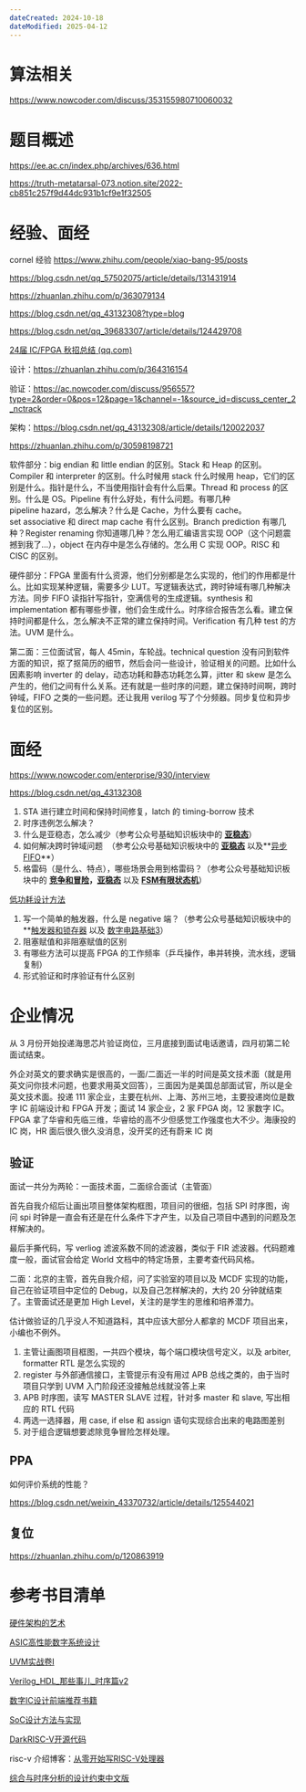 ```yaml
---
dateCreated: 2024-10-18
dateModified: 2025-04-12
---
```

# 算法相关

https://www.nowcoder.com/discuss/353155980710060032

# 题目概述

https://ee.ac.cn/index.php/archives/636.html

https://truth-metatarsal-073.notion.site/2022-cb851c257f9d44dc931b1cf9e1f32505

# 经验、面经

cornel 经验 https://www.zhihu.com/people/xiao-bang-95/posts

https://blog.csdn.net/qq_57502075/article/details/131431914

https://zhuanlan.zhihu.com/p/363079134

https://blog.csdn.net/qq_43132308?type=blog

https://blog.csdn.net/qq_39683307/article/details/124429708

[24届 IC/FPGA 秋招总结 (qq.com)](https://mp.weixin.qq.com/s/GOz8EljVrZ82tmCmEI2uIw)

设计：https://zhuanlan.zhihu.com/p/364316154

验证：https://ac.nowcoder.com/discuss/956557?type=2&order=0&pos=12&page=1&channel=-1&source_id=discuss_center_2_nctrack

架构：https://blog.csdn.net/qq_43132308/article/details/120022037

https://zhuanlan.zhihu.com/p/30598198721

软件部分：big endian 和 little endian 的区别。Stack 和 Heap 的区别。Compiler 和 interpreter 的区别。什么时候用 stack 什么时候用 heap，它们的区别是什么。指针是什么，不当使用指针会有什么后果。Thread 和 process 的区别。什么是 OS。Pipeline 有什么好处，有什么问题。有哪几种 pipeline hazard，怎么解决？什么是 Cache，为什么要有 cache。set associative 和 direct map cache 有什么区别。Branch prediction 有哪几种？Register renaming 你知道哪几种？怎么用汇编语言实现 OOP（这个问题震撼到我了…），object 在内存中是怎么存储的。怎么用 C 实现 OOP。RISC 和 CISC 的区别。

硬件部分：FPGA 里面有什么资源，他们分别都是怎么实现的，他们的作用都是什么。比如实现某种逻辑，需要多少 LUT。写逻辑表达式，跨时钟域有哪几种解决方法。同步 FIFO 读指针写指针，空满信号的生成逻辑。synthesis 和 implementation 都有哪些步骤，他们会生成什么。时序综合报告怎么看。建立保持时间都是什么，怎么解决不正常的建立保持时间。Verification 有几种 test 的方法。UVM 是什么。

第二面：三位面试官，每人 45min，车轮战。technical question 没有问到软件方面的知识，抠了抠简历的细节，然后会问一些设计，验证相关的问题。比如什么因素影响 inverter 的 delay，动态功耗和静态功耗怎么算，jitter 和 skew 是怎么产生的，他们之间有什么关系。还有就是一些时序的问题，建立保持时间啊，跨时钟域，FIFO 之类的一些问题。还让我用 verilog 写了个分频器。同步复位和异步复位的区别。

# 面经

https://www.nowcoder.com/enterprise/930/interview

https://blog.csdn.net/qq_43132308

1. STA 进行建立时间和保持时间修复，latch 的 timing-borrow 技术
2. 时序违例怎么解决？
3. 什么是亚稳态，怎么减少（参考公众号基础知识板块中的 [**亚稳态**](https://gw-c.nowcoder.com/api/sparta/jump/link?link=http%3A%2F%2Fmp.weixin.qq.com%2Fs%3F__biz%3DMzg2NzczODYzOA%3D%3D%26mid%3D2247483693%26idx%3D1%26sn%3D66ee2878e81f81c6d9c27a38533f6a88%26chksm%3Dceb7b44cf9c03d5a55582e1dcbd77b83472999e0452eabf54bad725c2ce64ca42e73b7022f6a%26scene%3D21%23wechat_redirect)）
4. 如何解决跨时钟域问题  （参考公众号基础知识板块中的 [**亚稳态**](https://gw-c.nowcoder.com/api/sparta/jump/link?link=http%3A%2F%2Fmp.weixin.qq.com%2Fs%3F__biz%3DMzg2NzczODYzOA%3D%3D%26mid%3D2247483693%26idx%3D1%26sn%3D66ee2878e81f81c6d9c27a38533f6a88%26chksm%3Dceb7b44cf9c03d5a55582e1dcbd77b83472999e0452eabf54bad725c2ce64ca42e73b7022f6a%26scene%3D21%23wechat_redirect) 以及**[异步FIFO](https://gw-c.nowcoder.com/api/sparta/jump/link?link=http%3A%2F%2Fmp.weixin.qq.com%2Fs%3F__biz%3DMzg2NzczODYzOA%3D%3D%26mid%3D2247483886%26idx%3D1%26sn%3Dfa1f6b6aaa77709d246e1c0d3ddf6ab1%26chksm%3Dceb7b48ff9c03d99445c1f26dba0ac75a4e01b11e4a2c32ae699cd2f64d104c964f6f9bc4bd9%26scene%3D21%23wechat_redirect)**）
5. 格雷码（是什么、特点），哪些场景会用到格雷码？（参考公众号基础知识板块中的 [**竞争和冒险**](https://gw-c.nowcoder.com/api/sparta/jump/link?link=http%3A%2F%2Fmp.weixin.qq.com%2Fs%3F__biz%3DMzg2NzczODYzOA%3D%3D%26mid%3D2247483688%26idx%3D1%26sn%3Db85b3eb2dc8cf8eed9465952e58c13dc%26chksm%3Dceb7b449f9c03d5fc12a6d8025ac9fbc4de2b63c1438904fd7fac9babb460d0c0f1dc9ac051f%26scene%3D21%23wechat_redirect)**，**[**亚稳态**](https://gw-c.nowcoder.com/api/sparta/jump/link?link=http%3A%2F%2Fmp.weixin.qq.com%2Fs%3F__biz%3DMzg2NzczODYzOA%3D%3D%26mid%3D2247483693%26idx%3D1%26sn%3D66ee2878e81f81c6d9c27a38533f6a88%26chksm%3Dceb7b44cf9c03d5a55582e1dcbd77b83472999e0452eabf54bad725c2ce64ca42e73b7022f6a%26scene%3D21%23wechat_redirect) 以及 [**FSM有限状态机**](https://gw-c.nowcoder.com/api/sparta/jump/link?link=http%3A%2F%2Fmp.weixin.qq.com%2Fs%3F__biz%3DMzg2NzczODYzOA%3D%3D%26mid%3D2247483874%26idx%3D1%26sn%3D6cec75602af6b517b43969651bfeca05%26chksm%3Dceb7b483f9c03d955c10b1dc2af6658b4ca95411142e7a2a98a2ac6c88ecf723048b7160b92f%26scene%3D21%23wechat_redirect)）

<a href=" https://mp.weixin.qq.com/s?__biz=Mzg2NzczODYzOA==&mid=2247483710&idx=1&sn=6e00efaeaeeafde8a2ad981d9e71eada&chksm=ceb7b45ff9c03d493a81a110409c7a18570de915daed773b15eb09da85e78f210821c5a34291&scene=21#wechat_redirect">低功耗设计方法</a>

1. 写一个简单的触发器，什么是 negative 端？（参考公众号基础知识板块中的**[触发器和锁存器](https://gw-c.nowcoder.com/api/sparta/jump/link?link=http%3A%2F%2Fmp.weixin.qq.com%2Fs%3F__biz%3DMzg2NzczODYzOA%3D%3D%26mid%3D2247483703%26idx%3D1%26sn%3D2ade0afd9c245dfed1849a8ec681894b%26chksm%3Dceb7b456f9c03d403fc8b10cbb78246427a1c0e70b65a01baee78469eb43b35732156176df9e%26scene%3D21%23wechat_redirect) 以及 [数字电路基础3](https://gw-c.nowcoder.com/api/sparta/jump/link?link=http%3A%2F%2Fmp.weixin.qq.com%2Fs%3F__biz%3DMzg2NzczODYzOA%3D%3D%26mid%3D2247483684%26idx%3D1%26sn%3D462268275d7e9f1c96e358b9b8e4689b%26chksm%3Dceb7b445f9c03d53917724cb842bda8cf484843a6740006353a151419716d0c009b2666220ff%26scene%3D21%23wechat_redirect)）
2. 阻塞赋值和非阻塞赋值的区别
3. 有哪些方法可以提高 FPGA 的工作频率（乒乓操作，串并转换，流水线，逻辑复制）
4. 形式验证和时序验证有什么区别

# 企业情况

从 3 月份开始投递海思芯片验证岗位，三月底接到面试电话邀请，四月初第二轮面试结束。

外企对英文的要求确实是很高的，一面/二面近一半的时间是英文技术面（就是用英文问你技术问题，也要求用英文回答），三面因为是美国总部面试官，所以是全英文技术面。投递 111 家企业，主要在杭州、上海、苏州三地，主要投递岗位是数字 IC 前端设计和 FPGA 开发；面试 14 家企业，2 家 FPGA 岗，12 家数字 IC。FPGA 拿了华睿和先临三维，华睿给的高不少但感觉工作强度也大不少。海康投的 IC 岗，HR 面后很久很久没消息，没开奖的还有蔚来 IC 岗

## 验证

面试一共分为两轮：一面技术面，二面综合面试（主管面）

首先自我介绍后让画出项目整体架构框图，项目问的很细，包括 SPI 时序图，询问 spi 时钟是一直会有还是在什么条件下才产生，以及自己项目中遇到的问题及怎样解决的。

最后手撕代码，写 verliog 滤波系数不同的滤波器，类似于 FIR 滤波器。代码题难度一般，面试官会给定 World 文档中的特定场景，主要考查代码风格。

二面：北京的主管，首先自我介绍，问了实验室的项目以及 MCDF 实现的功能，自己在验证项目中定位的 Debug，以及自己怎样解决的，大约 20 分钟就结束了。主管面试还是更加 High Level，关注的是学生的思维和培养潜力。

估计做验证的几乎没人不知道路科，其中应该大部分人都拿的 MCDF 项目出来，小编也不例外。

1. 主管让画图项目框图，一共四个模块，每个端口模块信号定义，以及 arbiter, formatter RTL 是怎么实现的
2. register 与外部通信接口，主管提示有没有用过 APB 总线之类的，由于当时项目只学到 UVM 入门阶段还没接触总线就没答上来
3. APB 时序图，读写 MASTER SLAVE 过程，针对多 master 和 slave, 写出相应的 RTL 代码
4. 两选一选择器，用 case, if else 和 assign 语句实现综合出来的电路图差别
5. 对于组合逻辑想要滤除竞争冒险怎样处理。

## PPA

如何评价系统的性能？

https://blog.csdn.net/weixin_43370732/article/details/125544021

## 复位

https://zhuanlan.zhihu.com/p/120863919

# 参考书目清单

[硬件架构的艺术](./src/docs/硬件架构的艺术.pdf)

[ASIC高性能数字系统设计](./src/docs/ASIC高性能数字系统设计.pdf)

[UVM实战卷I](./src/docs/UVM实战%20卷Ⅰ.pdf)

[Verilog\_HDL\_那些事儿\_时序篇v2](./src/docs/Verilog_HDL_那些事儿_时序篇v2.pdf)

[数字IC设计前端推荐书籍](https://zhuanlan.zhihu.com/p/105718069)

[SoC设计方法与实现](./src/docs/SoC设计方法与实现_第3版.pdf)

[DarkRISC-V开源代码](https://github.com/darklife/darkriscv)

risc-v 介绍博客：[从零开始写RISC-V处理器](https://liangkangnan.gitee.io/2020/04/29/%E4%BB%8E%E9%9B%B6%E5%BC%80%E5%A7%8B%E5%86%99RISC-V%E5%A4%84%E7%90%86%E5%99%A8/)

[综合与时序分析的设计约束中文版](./src/docs/综合与时序分析的设计约束.pdf)
